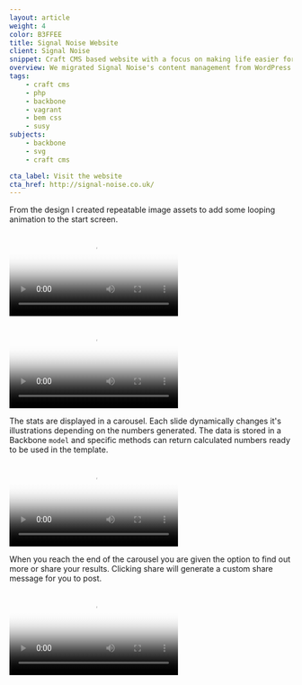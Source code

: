 ```yaml
---
layout: article
weight: 4
color: B3FFEE
title: Signal Noise Website
client: Signal Noise
snippet: Craft CMS based website with a focus on making life easier for content creators.
overview: We migrated Signal Noise's content management from WordPress to Craft CMS. This gave users more control over the content they create and the ability to easily build upon the website in the future.
tags:
    - craft cms
    - php
    - backbone
    - vagrant
    - bem css
    - susy
subjects: 
    - backbone
    - svg
    - craft cms

cta_label: Visit the website
cta_href: http://signal-noise.co.uk/
---
```

From the design I created repeatable image assets to add some looping animation to the start screen.

<video 
    autoplay 
    loop 
    src="videos/start_animation.mp4" 
    poster="images/start_animation_poster.jpg">
</video>

<video 
    autoplay 
    loop 
    src="videos/form.mp4" 
    poster="images/form_poster.jpg">
</video>

The stats are displayed in a carousel. Each slide dynamically changes it's illustrations depending on the numbers generated. The data is stored in a Backbone `model` and specific methods can return calculated numbers ready to be used in the template.

<video 
    autoplay 
    loop 
    src="videos/slides.mp4" 
    poster="images/slides_poster.jpg">
</video>

When you reach the end of the carousel you are given the option to find out more or share your results. Clicking share will generate a custom share message for you to post.

<video 
    autoplay 
    loop 
src="videos/end.mp4" 
    poster="images/end_poster.jpg">    
</video>
